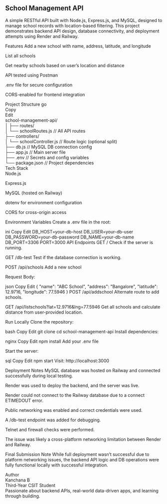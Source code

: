 School Management API
--------------------------
A simple RESTful API built with Node.js, Express.js, and MySQL, designed to manage school records with location-based filtering. This project demonstrates backend API design, database connectivity, and deployment attempts using Render and Railway.

Features
Add a new school with name, address, latitude, and longitude

List all schools

Get nearby schools based on user’s location and distance

API tested using Postman

.env file for secure configuration

CORS-enabled for frontend integration

Project Structure
go<br>
Copy<br>
Edit<br>
school-management-api/<br>
│
├── routes/<br>
│   └── schoolRoutes.js       // All API routes<br>
├── controllers/<br>
│   └── schoolController.js   // Route logic (optional split)<br>
├── db.js                     // MySQL DB connection config<br>
├── app.js                    // Main server file<br>
├── .env                      // Secrets and config variables<br>
└── package.json              // Project dependencies<br>
Tech Stack<br>
Node.js<br>

Express.js

MySQL (hosted on Railway)

dotenv for environment configuration

CORS for cross-origin access

Environment Variables
Create a .env file in the root:

ini
Copy
Edit
DB_HOST=your-db-host
DB_USER=your-db-user
DB_PASSWORD=your-db-password
DB_NAME=your-db-name
DB_PORT=3306
PORT=3000
API Endpoints
GET /
Check if the server is running.

GET /db-test
Test if the database connection is working.

POST /api/schools
Add a new school

Request Body:

json
Copy
Edit
{
  "name": "ABC School",
  "address": "Bangalore",
  "latitude": 12.9716,
  "longitude": 77.5946
}
POST /api/addschool
Alternate route to add schools.

GET /api/listschools?lat=12.9716&lng=77.5946
Get all schools and calculate distance from user-provided location.

Run Locally
Clone the repository:

bash
Copy
Edit
git clone <your-repo-url>
cd school-management-api
Install dependencies:

nginx
Copy
Edit
npm install
Add your .env file

Start the server:

sql
Copy
Edit
npm start
Visit: http://localhost:3000

Deployment Notes
MySQL database was hosted on Railway and connected successfully during local testing.

Render was used to deploy the backend, and the server was live.

Render could not connect to the Railway database due to a connect ETIMEDOUT error.

Public networking was enabled and correct credentials were used.

A /db-test endpoint was added for debugging.

Telnet and firewall checks were performed.

The issue was likely a cross-platform networking limitation between Render and Railway.

Final Submission Note
While full deployment wasn’t successful due to platform networking issues, the backend API logic and DB operations were fully functional locally with successful integration.

Author<br>
Kanchana B<br>
Third-Year CSIT Student<br>
Passionate about backend APIs, real-world data-driven apps, and learning through building.

